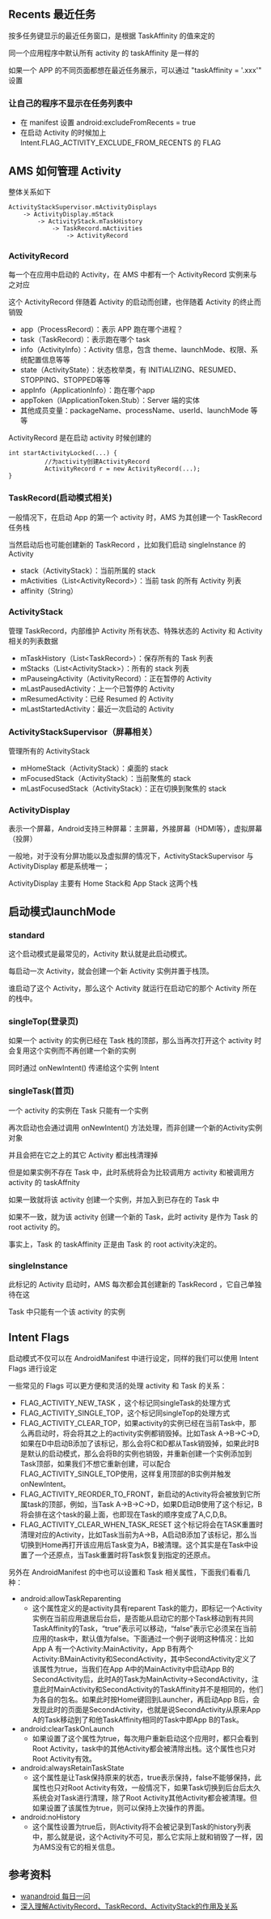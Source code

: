 
## Recents 最近任务

按多任务键显示的最近任务窗口，是根据 TaskAffinity 的值来定的

同一个应用程序中默认所有 activity 的 taskAffinity 是一样的

如果一个 APP 的不同页面都想在最近任务展示，可以通过 "taskAffinity = '.xxx'" 设置

### 让自己的程序不显示在任务列表中

- 在 manifest 设置 android:excludeFromRecents = true
- 在启动 Activity 的时候加上 Intent.FLAG_ACTIVITY_EXCLUDE_FROM_RECENTS 的 FLAG

## AMS 如何管理 Activity

整体关系如下

```
ActivityStackSupervisor.mActivityDisplays
    -> ActivityDisplay.mStack
        -> ActivityStack.mTaskHistory
            -> TaskRecord.mActivities
                -> ActivityRecord
```

### ActivityRecord

每一个在应用中启动的 Activity，在 AMS 中都有一个 ActivityRecord 实例来与之对应

这个 ActivityRecord 伴随着 Activity 的启动而创建，也伴随着 Activity 的终止而销毁

- app（ProcessRecord）：表示 APP 跑在哪个进程？
- task（TaskRecord）：表示跑在哪个 task
- info（ActivityInfo）：Activity 信息，包含 theme、launchMode、权限、系统配置信息等等
- state（ActivityState）：状态枚举类，有 INITIALIZING、RESUMED、STOPPING、STOPPED等等
- appInfo（ApplicationInfo）：跑在哪个app
- appToken（IApplicationToken.Stub）：Server 端的实体
- 其他成员变量：packageName、processName、userId、launchMode 等等

ActivityRecord 是在启动 activity 时候创建的

```
int startActivityLocked(...) {
          //为activity创建ActivityRecord
          ActivityRecord r = new ActivityRecord(...);
}
```

### TaskRecord(启动模式相关)

一般情况下，在启动 App 的第一个 activity 时，AMS 为其创建一个 TaskRecord 任务栈

当然启动后也可能创建新的 TaskRecord ，比如我们启动 singleInstance 的 Activity

- stack（ActivityStack）：当前所属的 stack
- mActivities（List\<ActivityRecord\>）：当前 task 的所有 Activity 列表
- affinity（String）

### ActivityStack

管理 TaskRecord，内部维护 Activity 所有状态、特殊状态的 Activity 和 Activity 相关的列表数据

- mTaskHistory（List\<TaskRecord\>）：保存所有的 Task 列表
- mStacks（List\<ActivityStack\>）：所有的 stack 列表
- mPauseingActivity（ActivityRecord）：正在暂停的 Activity
- mLastPausedActivity：上一个已暂停的 Activity
- mResumedActivity：已经 Resumed 的 Activity
- mLastStartedActivity：最近一次启动的 Activity

### ActivityStackSupervisor（屏幕相关）

管理所有的 ActivityStack

- mHomeStack（ActivityStack）：桌面的 stack
- mFocusedStack（ActivityStack）：当前聚焦的 stack
- mLastFocusedStack（ActivityStack）：正在切换到聚焦的 stack

### ActivityDisplay

表示一个屏幕，Android支持三种屏幕：主屏幕，外接屏幕（HDMI等），虚拟屏幕（投屏）

一般地，对于没有分屏功能以及虚拟屏的情况下，ActivityStackSupervisor 与 ActivityDisplay 都是系统唯一；

ActivityDisplay 主要有 Home Stack和 App Stack 这两个栈

##  启动模式launchMode

### standard

这个启动模式是最常见的，Activity 默认就是此启动模式。

每启动一次 Activity，就会创建一个新 Activity 实例并置于栈顶。

谁启动了这个 Activity，那么这个 Activity 就运行在启动它的那个 Activity 所在的栈中。

### singleTop(登录页)

如果一个 activity 的实例已经在 Task 栈的顶部，那么当再次打开这个 activity 时会复用这个实例而不再创建一个新的实例

同时通过 onNewIntent() 传递给这个实例 Intent

### singleTask(首页)

一个 activity 的实例在 Task 只能有一个实例

再次启动也会通过调用 onNewIntent() 方法处理，而非创建一个新的Activity实例对象

并且会把在它之上的其它 Activity 都出栈清理掉

但是如果实例不存在 Task 中，此时系统将会为比较调用方 activity 和被调用方 activity 的 taskAffnity

如果一致就将该 activity 创建一个实例，并加入到已存在的 Task 中

如果不一致，就为该 activity 创建一个新的 Task，此时 activity 是作为 Task 的 root activity 的。

事实上，Task 的 taskAffinity 正是由 Task 的 root activity决定的。

### singleInstance

此标记的 Activity 启动时，AMS 每次都会其创建新的 TaskRecord ，它自己单独待在这

Task 中只能有一个该 activity 的实例

##  Intent Flags

启动模式不仅可以在 AndroidManifest 中进行设定，同样的我们可以使用 Intent Flags 进行设定

一些常见的 Flags 可以更方便和灵活的处理 activity 和 Task 的关系：

- FLAG_ACTIVITY_NEW_TASK ，这个标记同singleTask的处理方式
- FLAG_ACTIVITY_SINGLE_TOP，这个标记同singleTop的处理方式
- FLAG_ACTIVITY_CLEAR_TOP，如果activity的实例已经在当前Task中，那么再启动时，将会将其之上的activity实例都销毁掉。比如Task A->B->C->D,如果在D中启动B添加了该标记，那么会将C和D都从Task销毁掉，如果此时B是默认的启动模式，那么会将B的实例也销毁，并重新创建一个实例添加到Task顶部，如果我们不想它重新创建，可以配合FLAG_ACTIVITY_SINGLE_TOP使用，这样复用顶部的B实例并触发onNewIntent。
- FLAG_ACTIVITY_REORDER_TO_FRONT，新启动的Activity将会被放到它所属task的顶部，例如，当Task A->B->C->D，如果D启动B使用了这个标记，B将会排在这个task的最上面，也即现在Task的顺序变成了A,C,D,B。
- FLAG_ACTIVITY_CLEAR_WHEN_TASK_RESET 这个标记将会在TASK重置时清理对应的Activity，比如Task当前为A->B，A启动B添加了该标记，那么当切换到Home再打开该应用后Task变为A，B被清理。这个其实是在Task中设置了一个还原点，当Task重置时将Task恢复到指定的还原点。

另外在 AndroidManifest 的中也可以设置和 Task 相关属性，下面我们看看几种：

- android:allowTaskReparenting
  - 这个属性定义的是activity具有reparent Task的能力，即标记一个Activity实例在当前应用退居后台后，是否能从启动它的那个Task移动到有共同TaskAffinity的Task，“true”表示可以移动，“false”表示它必须呆在当前应用的task中，默认值为false。下面通过一个例子说明这种情况：比如App A 有一个Activity:MainActivity，App B有两个Activity:BMainActivity和SecondActivity，其中SecondActivity定义了该属性为true，当我们在App A中的MainActivity中启动App B的SecondActivity后，此时A的Task为MainActivity->SecondActivity，注意此时MainActivity和SecondActivity的TaskAffinity并不是相同的，他们为各自的包名。如果此时按Home键回到Launcher，再启动App B后，会发现此时的页面是SecondActivity，也就是说SecondActivity从原来App A的Task移动到了和他TaskAffinity相同的Task中即App B的Task。
- android:clearTaskOnLaunch
  - 如果设置了这个属性为true，每次用户重新启动这个应用时，都只会看到Root Activity，task中的其他Activity都会被清除出栈。这个属性也只对Root Activity有效。
- android:alwaysRetainTaskState
  - 这个属性是让Task保持原来的状态，true表示保持，false不能够保持，此属性也只对Root Activity有效，一般情况下，如果Task切换到后台后太久系统会对Task进行清理，除了Root Activity其他Activity都会被清理。但如果设置了该属性为true，则可以保持上次操作的界面。
- android:noHistory
  - 这个属性设置为true后，则Activity将不会被记录到Task的history列表中，那么就是说，这个Activity不可见，那么它实际上就和销毁了一样，因为AMS没有它的相关信息。

## 参考资料

- [wanandroid 每日一问](https://wanandroid.com/wenda/show/21681)
- [深入理解ActivityRecord、TaskRecord、ActivityStack的作用及关系](https://juejin.cn/post/6856298463119409165)